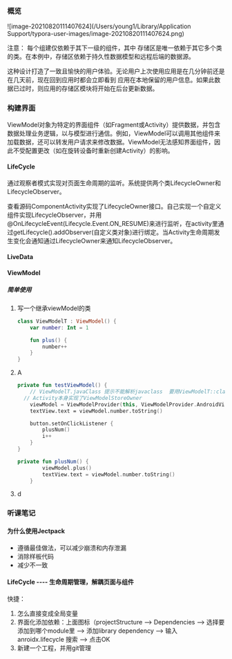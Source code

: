 ### 概览

![image-20210820111407624](/Users/young1/Library/Application Support/typora-user-images/image-20210820111407624.png)

注意： 每个组建仅依赖于其下一级的组件，其中 存储区是唯一依赖于其它多个类的类。在本例中，存储区依赖于持久性数据模型和远程后端的数据源。

这种设计打造了一致且愉快的用户体验。无论用户上次使用应用是在几分钟前还是在几天前，现在回到应用时都会立即看到 应用在本地保留的用户信息。如果此数据已过时，则应用的存储区模块将开始在后台更新数据。

### 构建界面

ViewModel对象为特定的界面组件（如Fragment或Activity）提供数据，并包含数据处理业务逻辑，以与模型进行通信。例如，ViewModel可以调用其他组件来加载数据，还可以转发用户请求来修改数据。ViewModel无法感知界面组件，因此不受配置更改（如在旋转设备时重新创建Activity）的影响。





#### LifeCycle

通过观察者模式实现对页面生命周期的监听。系统提供两个类LifecycleOwner和LifecycleObserver。

查看源码ComponentActivity实现了LifecycleOwner接口。自己实现一个自定义组件实现LifecycleObserver，并用@OnLifecycleEvent(Lifecycle.Event.ON_RESUME)来进行监听，在activity里通过getLifecycle().addObserver(自定义类对象)进行绑定。当Activity生命周期发生变化会通知通过LifecycleOwner来通知LifecycleObserver。



#### LiveData



#### ViewModel

##### 简单使用

1. 写一个继承viewModel的类

   ```kotlin
   class ViewModelT : ViewModel() {
       var number: Int = 1
   
       fun plus() {
           number++
       }
   }
   ```

2. A

   ```kotlin
   private fun testViewModel() {
       // ViewModelT.javaClass 提示不能解析javaclass  要用ViewModelT::class.java
     // Activity本身实现了ViewModelStoreOwner
       viewModel = ViewModelProvider(this, ViewModelProvider.AndroidViewModelFactory(application)).get(ViewModelT::class.java)
       textView.text = viewModel.number.toString()
   
       button.setOnClickListener {
           plusNum()
           i++
       }
   }
   
   private fun plusNum() {
           viewModel.plus()
           textView.text = viewModel.number.toString()
       }
   ```

3. d 









### 听课笔记

#### 为什么使用Jectpack

- 遵循最佳做法，可以减少崩溃和内存泄漏
- 消除样板代码
- 减少不一致

#### LifeCycle ---- 生命周期管理，解耦页面与组件







快捷：

1. 怎么直接变成全局变量
2. 界面化添加依赖：上面图标（projectStructure --> Dependencies --> 选择要添加到哪个module里 --> 添加library dependency --> 输入 anroidx.lifecycle 搜索 --> 点击OK
3. 新建一个工程，并用git管理